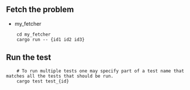 ## Fetch the problem
- my_fetcher
```
    cd my_fetcher
    cargo run -- {id1 id2 id3} 
```
## Run the test
```
    # To run multiple tests one may specify part of a test name that matches all the tests that should be run.
    cargo test test_{id}
```


## 